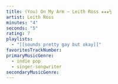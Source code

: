 ```yaml
---
title: (You) On My Arm — Leith Ross ★★★½
artist: Leith Ross
minutes: "4"
seconds: "5"
rating: 7
playlists:
  - "[[sounds pretty gay but okay]]"
favoritesTrackNumber:
primaryMusicGenre:
  - indie pop
  - singer-songwriter
secondaryMusicGenre:
---
```

